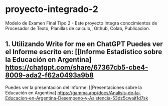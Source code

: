 # proyecto-integrado-2
 Modelo de Examen Final Tipo 2 - Este proyecto Integra conocimientos de Procesador de Texto, Planillas de calculo,, Github, Colab, Publicacion.
## 1. Utilizando Write for me en ChatGPT Puedes ver el Informe escrito en: [[Informe Estadístico sobre la Educación en Argentina] https://chatgpt.com/share/67367cb5-cbe4-8009-ada2-f62a0493a9b8
Puedes ver la presentación del Informe: [[Presentaciones sobre la Educación en Argentina] https://gamma.app/docs/Analisis-de-la-Educacion-en-Argentina-Desempeno-y-Asistencia-53dz5cwajt1d7sk

